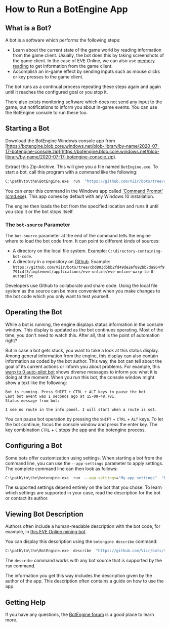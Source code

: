 # How to Run a BotEngine App

## What is a Bot?

A bot is a software which performs the following steps:

+ Learn about the current state of the game world by reading information from the game client. Usually, the bot does this by taking screenshots of the game client. In the case of EVE Online, we can also use [memory reading](https://github.com/Arcitectus/Sanderling) to get information from the game client.
+ Accomplish an in-game effect by sending inputs such as mouse clicks or key presses to the game client.

The bot runs as a continual process repeating these steps again and again until it reaches the configured goal or you stop it.

There also exists monitoring software which does not send any input to the game, but notifications to inform you about in-game events. You can use the BotEngine console to run these too.

## Starting a Bot

Download the BotEngine Windows console app from 
[https://botengine.blob.core.windows.net/blob-library/by-name/2020-07-17-botengine-console.zip](https://botengine.blob.core.windows.net/blob-library/by-name/2020-07-17-botengine-console.zip).

Extract this Zip-Archive. This will give you a file named `BotEngine.exe`. To start a bot, call this program with a command like the following:

```cmd
C:\path\to\the\BotEngine.exe  run  "https://github.com/Viir/bots/tree/cbd803d5bb2fd49de2ef892bb7da964f9791c4f5/implement/applications/eve-online/eve-online-warp-to-0-autopilot"
```

You can enter this command in the Windows app called ['Command Prompt' (cmd.exe)](https://en.wikipedia.org/wiki/Cmd.exe). This app comes by default with any Windows 10 installation.

The engine then loads the bot from the specified location and runs it until you stop it or the bot stops itself.

### The `bot-source` Parameter

The `bot-source` parameter at the end of the command tells the engine where to load the bot code from. It can point to different kinds of sources:

+ A directory on the local file system. Example: `C:\directory-containing-bot-code`.
+ A directory in a repository on [Github](https://github.com). Example: `https://github.com/Viir/bots/tree/cbd803d5bb2fd49de2ef892bb7da964f9791c4f5/implement/applications/eve-online/eve-online-warp-to-0-autopilot`

Developers use Github to collaborate and share code. Using the local file system as the source can be more convenient when you make changes to the bot code which you only want to test yourself.

## Operating the Bot

While a bot is running, the engine displays status information in the console window. This display is updated as the bot continues operating.
Most of the time, you don't need to watch this. After all, that is the point of automation right?

But in case a bot gets stuck, you want to take a look at this status display. Among general information from the engine, this display can also contain information as coded by the bot author. This way, the bot can tell about the goal of its current actions or inform you about problems. For example, this [warp to 0 auto-pilot bot](https://github.com/Viir/bots/tree/cbd803d5bb2fd49de2ef892bb7da964f9791c4f5/implement/applications/eve-online/eve-online-warp-to-0-autopilot) shows diverse messages to inform you what it is doing at the moment. When you run this bot, the console window might show a text like the following:

```
Bot is running. Press SHIFT + CTRL + ALT keys to pause the bot
Last bot event was 1 seconds ago at 15-09-48.781.
Status message from bot:

I see no route in the info panel. I will start when a route is set.
```

You can pause bot operation by pressing the `SHIFT` + `CTRL` + `ALT` keys. To let the bot continue, focus the console window and press the enter key. The key combination `CTRL` + `C` stops the app and the botengine process.

## Configuring a Bot

Some bots offer customization using settings. When starting a bot from the command line, you can use the `--app-settings` parameter to apply settings. The complete command line can then look as follows:
```cmd
C:\path\to\the\botengine.exe  run  --app-settings="My app settings"  "https://github.com/Viir/bots/tree/c4911ff9a0c3a279209e31a61b63bfa736c8f3c5/implement/templates/remember-app-settings"
```

The supported settings depend entirely on the bot that you chose. To learn which settings are supported in your case, read the description for the bot or contact its author.

## Viewing Bot Description

Authors often include a human-readable description with the bot code, for example, in [this EVE Online mining bot](https://github.com/Viir/bots/tree/8db3758e0bb81a0a1a6016b1a049f5f55a1b6b4a/implement/applications/eve-online/eve-online-mining-bot/src/Bot.elm).

You can display this description using the `botengine describe` command:

```cmd
C:\path\to\the\BotEngine.exe  describe  "https://github.com/Viir/bots/tree/8db3758e0bb81a0a1a6016b1a049f5f55a1b6b4a/implement/applications/eve-online/eve-online-mining-bot"
```

The `describe` command works with any bot source that is supported by the `run` command.

The information you get this way includes the description given by the author of the app. This description often contains a guide on how to use the app.

## Getting Help

If you have any questions, the [BotEngine forum](https://forum.botengine.org) is a good place to learn more.
